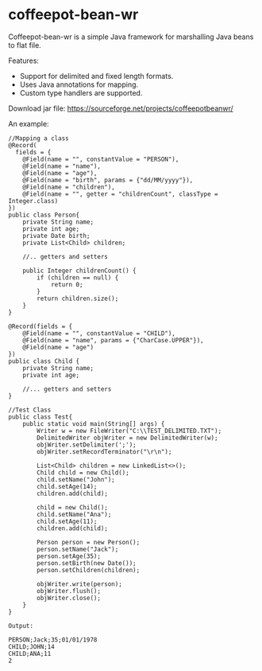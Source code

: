 coffeepot-bean-wr
=================

Coffeepot-bean-wr is a simple Java framework for marshalling Java beans to flat file.

Features: 
  - Support for delimited and fixed length formats.
  - Uses Java annotations for mapping.
  - Custom type handlers are supported.
	
	
Download jar file: 
	https://sourceforge.net/projects/coffeepotbeanwr/
	
An example:

	//Mapping a class
	@Record( 
	  fields = {
	    @Field(name = "", constantValue = "PERSON"),
	    @Field(name = "name"),
	    @Field(name = "age"),
	    @Field(name = "birth", params = {"dd/MM/yyyy"}),
	    @Field(name = "children"),
	    @Field(name = "", getter = "childrenCount", classType = Integer.class)
	})
	public class Person{
		private String name;
		private int age;
		private Date birth;
		private List<Child> children;
		
		//.. getters and setters
		
	    public Integer childrenCount() {
	        if (children == null) {
	            return 0;
	        }
	        return children.size();
	    }	
	}
	
	@Record(fields = {
	    @Field(name = "", constantValue = "CHILD"),
	    @Field(name = "name", params = {"CharCase.UPPER"}),
	    @Field(name = "age")
	})
	public class Child {
	    private String name;
	    private int age;
		
		//... getters and setters
	}
	
	//Test Class
	public class Test{
		public static void main(String[] args) {
			Writer w = new FileWriter("C:\\TEST_DELIMITED.TXT");
			DelimitedWriter objWriter = new DelimitedWriter(w);
			objWriter.setDelimiter(';');	
			objWriter.setRecordTerminator("\r\n");
			
			List<Child> children = new LinkedList<>();
			Child child = new Child();
			child.setName("John");
			child.setAge(14);
			children.add(child);
	
			child = new Child();
			child.setName("Ana");
			child.setAge(11);
			children.add(child);
			
			Person person = new Person();
			person.setName("Jack");
			person.setAge(35);
			person.setBirth(new Date());
			person.setChildren(children);
			
			objWriter.write(person);
			objWriter.flush();
			objWriter.close();	
		}
	}
	
	Output:
	
	PERSON;Jack;35;01/01/1978
	CHILD;JOHN;14
	CHILD;ANA;11
	2
